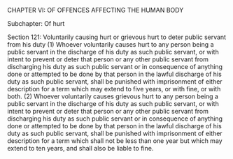 CHAPTER VI: OF OFFENCES AFFECTING THE HUMAN BODY

Subchapter: Of hurt

Section 121: Voluntarily causing hurt or grievous hurt to deter public servant from his duty
(1) Whoever voluntarily causes hurt to any person being a public servant in the discharge of his duty as such public servant, or with intent to prevent or deter that person or any other public servant from discharging his duty as such public servant or in consequence of anything done or attempted to be done by that person in the lawful discharge of his duty as such public servant, shall be punished with imprisonment of either description for a term which may extend to five years, or with fine, or with both. (2) Whoever voluntarily causes grievous hurt to any person being a public servant in the discharge of his duty as such public servant, or with intent to prevent or deter that person or any other public servant from discharging his duty as such public servant or in consequence of anything done or attempted to be done by that person in the lawful discharge of his duty as such public servant, shall be punished with imprisonment of either description for a term which shall not be less than one year but which may extend to ten years, and shall also be liable to fine.

